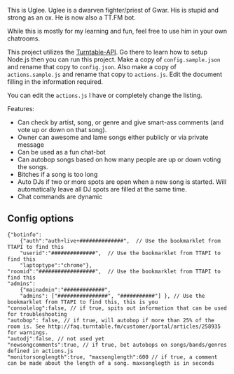 This is Uglee. Uglee is a dwarven fighter/priest of Gwar. His is stupid and strong as an ox. 
He is now also a TT.FM bot. 

While this is mostly for my learning and fun, feel free to use him in your own chatrooms. 

This project utilizes the [Turntable-API](https://github.com/alaingilbert/Turntable-API). 
Go there to learn how to setup Node.js then you can run this project. Make a copy of `config.sample.json` 
and rename that copy to `config.json`. Also make a copy of `actions.sample.js` and rename that copy to 
`actions.js`. Edit the document filling in the information required.

You can edit the `actions.js` I have or completely change the listing.

Features:

* Can check by artist, song, or genre and give smart-ass comments (and vote up or down on that song).
* Owner can awesome and lame songs either publicly or via private message
* Can be used as a fun chat-bot
* Can autobop songs based on how many people are up or down voting the songs.
* Bitches if a song is too long
* Auto DJs if two or more spots are open when a new song is started. Will automatically leave all DJ spots are filled at the same time.
* Chat commands are dynamic

## Config options

    {"botinfo":
        {"auth":"auth+live+##############",  // Use the bookmarklet from TTAPI to find this
	    "userid":"##############",  // Use the bookmarklet from TTAPI to find this
	    "laptoptype":"chrome"},
    "roomid":"##################",  // Use the bookmarklet from TTAPI to find this
    "admins":
	    {"mainadmin":"#############",
	    "admins": ["################", "###########"] }, // Use the bookmarklet from TTAPI to find this, this is you
    "consolelog":false, // if true, spits out information that can be used for troubleshooting
    "autobop": false, // if true, will autobop if more than 25% of the room is. See http://faq.turntable.fm/customer/portal/articles/258935 for warnings.
    "autodj":false, // not used yet
    "newsongcomments":true, // if true, bot autobops on songs/bands/genres defined in actions.js
    "monitorsonglength":true, "maxsonglength":600 // if true, a comment can be made about the length of a song. maxsonglegth is in seconds